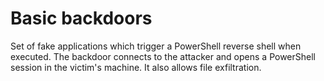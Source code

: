 # Basic backdoors
Set of fake applications which trigger a PowerShell reverse shell when executed.
The backdoor connects to the attacker and opens a PowerShell session in the victim's machine. It also allows file exfiltration.
